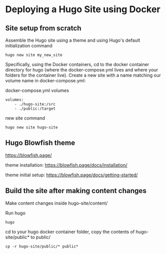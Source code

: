 # Deploying a Hugo Site using Docker

## Site setup from scratch
Assemble the Hugo site using a theme and using Hugo's default initialization command
```
hugo new site my_new_site
```
Specifically, using the Docker containers, cd to the docker container directory for hugo (where the docker-compose.yml lives and where your folders for the container live). Create a new site with a name matching our volume name in docker-compose.yml:

docker-compose.yml volumes

```
volumes:
    - ./hugo-site:/src
    - ./public:/target
```
new site command
```
hugo new site hugo-site
```

## Hugo Blowfish theme
https://blowfish.page/

theme installation:
https://blowfish.page/docs/installation/

theme initial setup:
https://blowfish.page/docs/getting-started/


## Build the site after making content changes

Make content changes inside hugo-site/content/

Run hugo
```
hugo
```

cd to your hugo docker container folder, copy the contents of hugo-site/public* to public/
```
cp -r hugo-site/public/* public*
```
